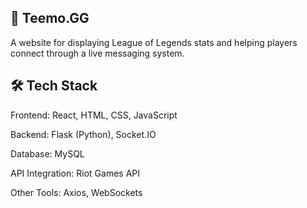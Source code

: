## 🌟 Teemo.GG
A website for displaying League of Legends stats and helping players connect through a live messaging system.
## 🛠️ Tech Stack
Frontend: React, HTML, CSS, JavaScript

Backend: Flask (Python), Socket.IO

Database: MySQL

API Integration: Riot Games API

Other Tools: Axios, WebSockets
